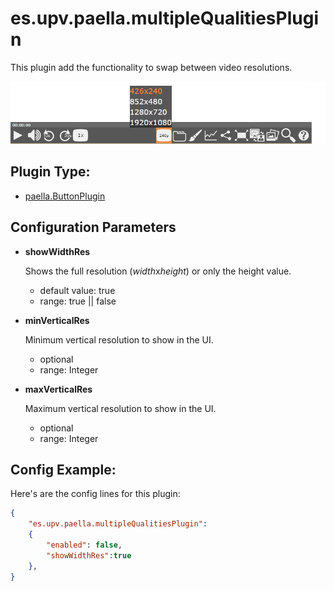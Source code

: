 ---
---

# es.upv.paella.multipleQualitiesPlugin

This plugin add the functionality to swap between video resolutions.

![](images/multipleQualitiesPlugin.jpg)

## Plugin Type:
- [paella.ButtonPlugin](../developer/plugin_types.md)

## Configuration Parameters

* **showWidthRes**

	Shows the full resolution (*width*x*height*) or only the height value.
	- default value: true
	- range: true || false

* **minVerticalRes**
	
	Minimum vertical resolution to show in the UI.
	- optional
	- range: Integer

* **maxVerticalRes**

	Maximum vertical resolution to show in the UI.
	- optional
	- range: Integer

## Config Example:

Here's are the config lines for this plugin:

```json
{
	"es.upv.paella.multipleQualitiesPlugin": 
	{
		"enabled": false,
		"showWidthRes":true
	},
}
```
